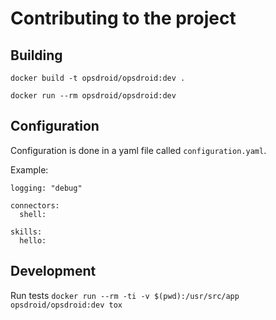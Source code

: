 # Contributing to the project

## Building

`docker build -t opsdroid/opsdroid:dev .`

`docker run --rm opsdroid/opsdroid:dev`

## Configuration

Configuration is done in a yaml file called `configuration.yaml`.

Example:

```
logging: "debug"

connectors:
  shell:

skills:
  hello:
```

## Development

Run tests
`docker run --rm -ti -v $(pwd):/usr/src/app opsdroid/opsdroid:dev tox`
